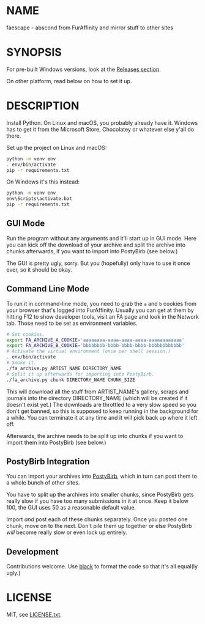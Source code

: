 # NAME

faescape - abscond from FurAffinity and mirror stuff to other sites

# SYNOPSIS

For pre-built Windows versions, look at the [Releases section](https://github.com/askmeaboutlo0m/faescape/releases).

On other platform, read below on how to set it up.

# DESCRIPTION

Install Python. On Linux and macOS, you probably already have it. Windows has to get it from the Microsoft Store, Chocolatey or whatever else y'all do there.

Set up the project on Linux and macOS:

```sh
python -m venv env
. env/bin/activate
pip -r requirements.txt
```

On Windows it's this instead:

```bat
python -m venv env
env\Scripts\activate.bat
pip -r requirements.txt
```

## GUI Mode

Run the program without any arguments and it'll start up in GUI mode. Here you can kick off the download of your archive and split the archive into chunks afterwards, if you want to import into PostyBirb (see below.)

The GUI is pretty ugly, sorry. But you (hopefully) only have to use it once ever, so it should be okay.

## Command Line Mode

To run it in command-line mode, you need to grab the `a` and `b` cookies from your browser that's logged into FurAffinity. Usually you can get at them by hitting F12 to show developer tools, visit an FA page and look in the Network tab. Those need to be set as environment variables.

```sh
# Set cookies.
export FA_ARCHIVE_A_COOKIE='aaaaaaaa-aaaa-aaaa-aaaa-aaaaaaaaaaaa'
export FA_ARCHIVE_B_COOKIE='bbbbbbbb-bbbb-bbbb-bbbb-bbbbbbbbbbbb'
# Activate the virtual environment (once per shell session.)
. env/bin/activate
# Smoke it.
./fa_archive.py ARTIST_NAME DIRECTORY_NAME
# Split it up afterwards for importing into PostyBirb.
./fa_archive.py chunk DIRECTORY_NAME CHUNK_SIZE
```

This will download all the stuff from ARTIST\_NAME's gallery, scraps and journals into the directory DIRECTORY\_NAME (which will be created if it doesn't exist yet.) The downloads are throttled to a very slow speed so you don't get banned, so this is supposed to keep running in the background for a while. You can terminate it at any time and it will pick back up where it left off.

Afterwards, the archive needs to be split up into chunks if you want to import them into PostyBirb (see below.)

## PostyBirb Integration

You can import your archives into [PostyBirb](https://www.postybirb.com/), which in turn can post them to a whole bunch of other sites.

You have to split up the archives into smaller chunks, since PostyBirb gets really slow if you have too many submissions in it at once. Keep it below 100, the GUI uses 50 as a reasonable default value.

Import *and* post each of these chunks separately. Once you posted one chunk, move on to the next. Don't pile them up together or else PostyBirb *will* become really slow or even lock up entirely.

## Development

Contributions welcome. Use [black](https://pypi.org/project/black/) to format the code so that it's all equal(ly ugly.)

# LICENSE

MIT, see [LICENSE.txt](LICENSE.txt).
